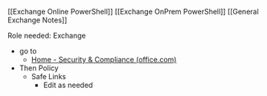 [[Exchange Online PowerShell]]
[[Exchange OnPrem PowerShell]]
[[General Exchange Notes]]

Role needed: Exchange
* go to
	* [Home - Security & Compliance (office.com)](https://protection.office.com/homepage)
* Then Policy
	* Safe Links
		* Edit as needed